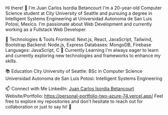 Hi there! 👋 I'm Juan Carlos Isordia Betancourt
I'm a 20-year-old Computer Science student at City University of Seattle and pursuing a degree in Intelligent Systems Engineering at Universidad Autonoma de San Luis Potosi, Mexico. I'm passionate about Web Development and currently working as a Fullstack Web Developer.

🚀 Technologies & Tools
Frontend: Next.js, React, JavaScript, Tailwind, Bootstrap
Backend: Node.js, Express
Databases: MongoDB, Firebase
Languages: JavaScript, C
🌱 Currently Learning
I'm always eager to learn and currently exploring new technologies and frameworks to enhance my skills.

📚 Education
City University of Seattle: BSc in Computer Science
Universidad Autonoma de San Luis Potosi: Intelligent Systems Engineering

📫 Connect with Me
LinkedIn: [Juan Carlos Isordia Betancourt](https://www.linkedin.com/in/juan-carlos-isordia-betancourt-ab6aba271/)
Website/Portfolio: https://personal-portfolio-two-azure-74.vercel.app/
Feel free to explore my repositories and don't hesitate to reach out for collaboration or just to say hi! 🌟
